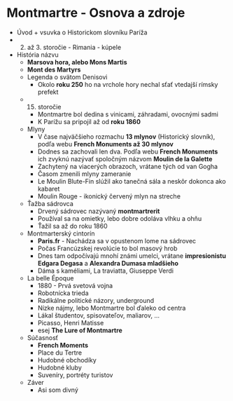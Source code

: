 # Montmartre - Osnova a zdroje

- Úvod + vsuvka o Historickom slovníku Paríža
- 2. až 3. storočie - Rimania - kúpele
- História názvu
  - **Marsova hora, alebo Mons Martis**
  - **Mont des Martyrs**
  - Legenda o svätom Denisovi
    - Okolo **roku 250** ho na vrchole hory nechal sťať vtedajší rímsky prefekt
  - 15. storočie
    - Montmartre bol dedina s vinicami, záhradami, ovocnými sadmi
    - K Parížu sa pripojil až od **roku 1860**
  - Mlyny
    - V čase najväčšieho rozmachu **13 mlynov** (Historický slovník), podľa webu **French Monuments až 30 mlynov**
    - Dodnes sa zachovali len dva. Podľa webu **French Monuments** ich zvyknú nazývať spoločným názvom **Moulin de la Galette**
    - Zachytený na viacerých obrazoch, vrátane tých od van Gogha
    - Časom zmenili mlyny zameranie
    - Le Moulin Blute-Fin slúžil ako tanečná sála a neskôr dokonca ako kabaret
    - Moulin Rouge - ikonický červený mlyn na streche
  - Ťažba sádrovca
    - Drvený sádrovec nazývaný **montmartrerit**
    - Používal sa na omietky, lebo dobre odoláva vlhku a ohňu
    - Ťažil sa až do roku 1860
  - Montmarterský cintorín
    - **Paris.fr** - Nachádza sa v opustenom lome na sádrovec
    - Počas Francúzskej revolúcie to bol masový hrob
    - Dnes tam odpočívajú mnohí známi umelci, vrátane **impresionistu Edgara Degasa** a **Alexandra Dumasa mladšieho**
    - Dáma s kaméliami, La traviatta, Giuseppe Verdi
  - La belle Époque
    - 1880 - Prvá svetová vojna
    - Robotnícka trieda
    - Radikálne politické názory, underground
    - Nízke nájmy, lebo Montmartre bol ďaleko od centra
    - Lákal študentov, spisovateľov, maliarov, ...
    - Picasso, Henri Matisse
    - esej **The Lure of Montmartre**
  - Súčasnosť
    - **French Moments**
    - Place du Tertre
    - Hudobné obchodíky
    - Hudobné kluby
    - Suveníry, portréty turistov
  - Záver
    - Asi som divný
